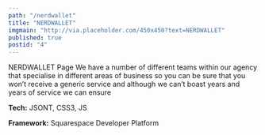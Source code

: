 ```yaml
---
path: "/nerdwallet"
title: "NERDWALLET"
imgmain: "http://via.placeholder.com/450x450?text=NERDWALLET"
published: true
postid: "4"
---
```


NERDWALLET Page
We have a number of different teams within our agency that specialise in different areas of business so you can be sure that you won’t receive a generic service and although we can’t boast years and years of service we can ensure

**Tech:** JSONT, CSS3, JS

**Framework:** Squarespace Developer Platform
